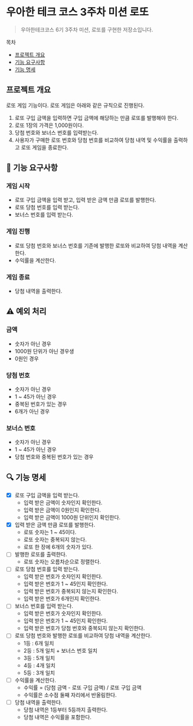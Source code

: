 # 우아한 테크 코스 3주차 미션 로또
> 우아한테크코스 6기 3주차 미션, 로또를 구현한 저장소입니다.

목차
- [프로젝트 개요](#프로젝트-개요)
- [기능 요구사항](#기능-요구사항)
- [기능 명세](#기능-명세)

## 프로젝트 개요
로또 게임 기능이다. 로또 게임은 아래와 같은 규칙으로 진행된다.
1. 로또 구입 금액을 입력하면 구입 금액에 해당하는 만큼 로또를 발행해야 한다. 
2. 로또 1장의 가격은 1,000원이다. 
3. 당첨 번호와 보너스 번호를 입력받는다. 
4. 사용자가 구매한 로또 번호와 당첨 번호를 비교하여 당첨 내역 및 수익률을 출력하고 로또 게임을 종료한다.

## 🚀 기능 요구사항

### 게임 시작
- 로또 구입 금액을 입력 받고, 입력 받은 금액 만큼 로또를 발행한다.
- 로또 당첨 번호를 입력 받는다.
- 보너스 번호를 입력 받는다.

### 게임 진행
- 로또 당첨 번호와 보너스 번호를 기존에 발행한 로또와 비교하여 당첨 내역을 계산한다.
- 수익률을 계산한다.

### 게임 종료
- 당첨 내역을 출력한다.

## ⚠️ 예외 처리
### 금액
- 숫자가 아닌 경우
- 1000원 단위가 아닌 경우생
- 0원인 경우

### 당첨 번호
- 숫자가 아닌 경우
- 1 ~ 45가 아닌 경우
- 중복된 번호가 있는 경우
- 6개가 아닌 경우

### 보너스 번호
- 숫자가 아닌 경우
- 1 ~ 45가 아닌 경우
- 당첨 번호와 중복된 번호가 있는 경우


## 🔍 기능 명세
- [x] 로또 구입 금액을 입력 받는다.
  - 입력 받은 금액이 숫자인지 확인한다.
  - 입력 받은 금액이 0원인지 확인한다.
  - 입력 받은 금액이 1000원 단위인지 확인한다.
- [x] 입력 받은 금액 만큼 로또를 발행한다.
  - 로또 숫자는 1 ~ 45이다.
  - 로또 숫자는 중복되지 않는다.
  - 로또 한 장에 6개의 숫자가 있다.
- [ ] 발행한 로또를 출력한다.
  - 로또 숫자는 오름차순으로 정렬한다.
- [ ] 로또 당첨 번호를 입력 받는다.
  - 입력 받은 번호가 숫자인지 확인한다.
  - 입력 받은 번호가 1 ~ 45인지 확인한다.
  - 입력 받은 번호가 중복되지 않는지 확인한다.
  - 입력 받은 번호가 6개인지 확인한다.
- [ ] 보너스 번호를 입력 받는다.
  - 입력 받은 번호가 숫자인지 확인한다.
  - 입력 받은 번호가 1 ~ 45인지 확인한다.
  - 입력 받은 번호가 당첨 번호와 중복되지 않는지 확인한다.
- [ ] 로또 당첨 번호와 발행한 로또를 비교하여 당첨 내역을 계산한다.
  - 1등 : 6개 일치
  - 2등 : 5개 일치 + 보너스 번호 일치
  - 3등 : 5개 일치
  - 4등 : 4개 일치
  - 5등 : 3개 일치
- [ ] 수익률을 계산한다.
  - 수익률 = (당첨 금액 - 로또 구입 금액) / 로또 구입 금액
  - 수익률은 소수점 둘째 자리에서 반올림한다.
- [ ] 당첨 내역을 출력한다.
  - 당첨 내역은 1등부터 5등까지 출력한다.
  - 당첨 내역은 수익률을 포함한다.